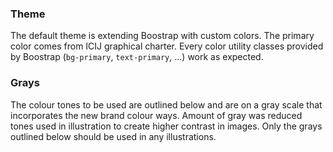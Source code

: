 ### Theme
    
The default theme is  extending Boostrap with custom colors. The primary color
comes from ICIJ graphical charter. Every color utility classes provided by
Boostrap (`bg-primary`, `text-primary`, ...) work as expected.

<palette-presenter :colors="themeColors" />

### Grays

The colour tones to be used are outlined below and are on a gray scale that
incorporates the new brand colour ways. Amount of gray was reduced
tones used in illustration to create higher contrast in images. Only the grays
outlined below should be used in any illustrations.

<palette-presenter :colors="grays" />

<script>
  import sassVars from '@styles/variables.scss?sass-vars'

  export default {
    computed: {
      themeColors () {
        return sassVars["$theme-colors"]
      },
      grays () {
        return sassVars["$brand-grays"]
      },
    }
  }
</script>
